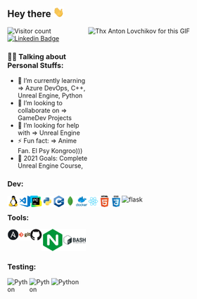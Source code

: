 ## Hey there <img src="https://raw.githubusercontent.com/ABSphreak/ABSphreak/master/gifs/Hi.gif" width="25px" />

<img src="https://user-images.githubusercontent.com/6918020/98086868-5934c600-1ea5-11eb-98dc-d350c3c536ed.gif" align="right"
     alt="Thx Anton Lovchikov for this GIF" width="320" height="300">

![Visitor count](https://komarev.com/ghpvc/?username=artifexrefercio)
[![Linkedin Badge](https://img.shields.io/badge/-LinkedIn-0e76a8?style=flat-square&logo=Linkedin&logoColor=white)](https://www.linkedin.com/in/valqa/)



### 👨‍💻 **Talking about Personal Stuffs:**

- 🌱 I’m currently learning => Azure DevOps, C++, Unreal Engine, Python
- 👯 I’m looking to collaborate on => GameDev Projects
- 🤔 I’m looking for help with => Unreal Engine
- ⚡ Fun fact: => Anime Fan. El Psy Kongroo)))
- 🥅 2021 Goals: Complete Unreal Engine Course, 

### Dev:
<img align="left" alt="Linux" width="26px" src="https://github.com/devicons/devicon/blob/master/icons/linux/linux-original.svg" />
<img align="left" alt="Visual Studio Code" width="26px" src="https://raw.githubusercontent.com/github/explore/80688e429a7d4ef2fca1e82350fe8e3517d3494d/topics/visual-studio-code/visual-studio-code.png" />
<img align="left" alt="Pycharm" width="26px" src="https://github.com/devicons/devicon/blob/master/icons/pycharm/pycharm-original.svg" />
<img align="left" alt="Python" width="26px" src="https://raw.githubusercontent.com/github/explore/80688e429a7d4ef2fca1e82350fe8e3517d3494d/topics/python/python.png" />
<img align="left" alt="C++" width="26px" src="https://raw.githubusercontent.com/github/explore/80688e429a7d4ef2fca1e82350fe8e3517d3494d/topics/cpp/cpp.png">
<img align="left" alt="mongo" width="26px" src="https://github.com/devicons/devicon/blob/master/icons/mongodb/mongodb-original.svg" />
<img align="left" alt="docker" width="26px" src="https://raw.githubusercontent.com/github/explore/80688e429a7d4ef2fca1e82350fe8e3517d3494d/topics/docker/docker.png" />
<img  align="left" alt="React Native" width="26px" src="https://raw.githubusercontent.com/github/explore/80688e429a7d4ef2fca1e82350fe8e3517d3494d/topics/react-native/react-native.png" />
<img align="left" alt="HTML5" width="26px" src="https://raw.githubusercontent.com/github/explore/80688e429a7d4ef2fca1e82350fe8e3517d3494d/topics/html/html.png" />
<img align="left" alt="CSS3" width="26px" src="https://raw.githubusercontent.com/github/explore/80688e429a7d4ef2fca1e82350fe8e3517d3494d/topics/css/css.png" />
<img  alt="flask" width="26px" src="https://icon2.cleanpng.com/20180411/crq/kisspng-flask-python-bottle-web-framework-web-application-flask-5ace6e9390a584.8245874315234781635925.jpg" />

### Tools:
<img align="left" alt="ansible" width="26px" src="https://raw.githubusercontent.com/github/explore/5c058a388828bb5fde0bcafd4bc867b5bb3f26f3/topics/ansible/ansible.png" />
<img align="left" alt="Git" width="26px" src="https://raw.githubusercontent.com/github/explore/80688e429a7d4ef2fca1e82350fe8e3517d3494d/topics/git/git.png" />
<img align="left" alt="GitHub" width="26px" src="https://raw.githubusercontent.com/github/explore/78df643247d429f6cc873026c0622819ad797942/topics/github/github.png" />
<img align="left" alt="mongo" width="50px" src="https://github.com/devicons/devicon/blob/master/icons/nginx/nginx-original.svg" />
<img  alt="bash" width="50px" src="https://raw.githubusercontent.com/github/explore/5c058a388828bb5fde0bcafd4bc867b5bb3f26f3/topics/bash/bash.png" />


### Testing:
<img align="left" alt="Python" width="50px" src="https://docs.pytest.org/en/stable/_static/pytest1.png" />
<img align="left" alt="Python" width="50px" src="https://avatars0.githubusercontent.com/u/983927?v=3&s=200" />
<img align="left" alt="Python" width="100px" src="https://www.perfecto.io/sites/perfecto/files/image/2020-03/Appium%20logo.png" />




